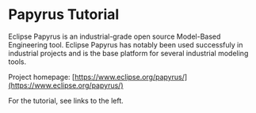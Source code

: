 # Papyrus Tutorial

Eclipse Papyrus is an industrial-grade open source Model-Based Engineering tool. Eclipse Papyrus has notably been used successfuly in industrial projects and is the base platform for several industrial modeling tools.

Project homepage: [https://www.eclipse.org/papyrus/](https://www.eclipse.org/papyrus/)

For the tutorial, see links to the left.